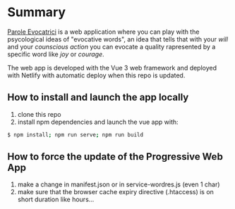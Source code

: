# Summary
[Parole Evocatrici](https://www.parole-evocatrici.com) is a web application where you can play with the psycological ideas of "evocative words", an idea that tells that with your *will* and your *counscious action* you can evocate a quality rapresented by a specific word like *joy* or *courage*.

The web app is developed with the Vue 3 web framework and deployed with Netlify with automatic deploy when this repo is updated.

## How to install and launch the app locally
1. clone this repo
2. install npm dependencies and launch the vue app with:
```bash
$ npm install; npm run serve; npm run build
```

## How to force the update of the Progressive Web App
1. make a change in manifest.json or in service-wordres.js (even 1 char)
2. make sure that the browser cache expiry directive (.htaccess) is on short duration like hours...
